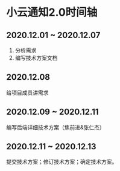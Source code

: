 # 小云通知2.0时间轴

## 2020.12.01 ~ 2020.12.07

1. 分析需求
2. 编写技术方案文档 [](http://gitlab.marchsoft.cn/jiaoqianjin/xiaoyun_notice2.0/-/blob/master/README.md)

## 2020.12.08

给项目成员讲需求

## 2020.12.09 ~ 2020.12.11

编写后端详细技术方案（焦前进&张仁杰）

## 2020.12.11 ~ 2020.12.13

提交技术方案；修订技术方案；确定技术方案。

